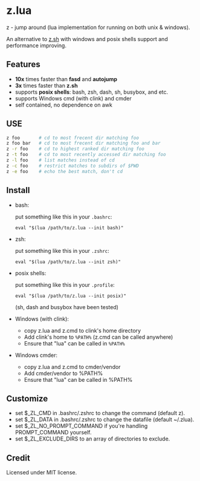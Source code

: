 # z.lua

z - jump around (lua implementation for running on both unix &amp; windows).

An alternative to [z.sh](https://github.com/rupa/z) with windows and posix shells support and performance improving.


## Features

- **10x** times faster than **fasd** and **autojump**
- **3x** times faster than **z.sh**
- supports **posix shells**: bash, zsh, dash, sh, busybox, and etc.
- supports Windows cmd (with clink) and cmder
- self contained, no dependence on awk

## USE

```bash
z foo       # cd to most frecent dir matching foo
z foo bar   # cd to most frecent dir matching foo and bar
z -r foo    # cd to highest ranked dir matching foo
z -t foo    # cd to most recently accessed dir matching foo
z -l foo    # list matches instead of cd
z -c foo    # restrict matches to subdirs of $PWD
z -e foo    # echo the best match, don't cd
```

## Install

- bash:

  put something like this in your `.bashrc`:

      eval "$(lua /path/to/z.lua --init bash)"

- zsh:

  put something like this in your `.zshrc`:

      eval "$(lua /path/to/z.lua --init zsh)"

- posix shells:

  put something like this in your `.profile`:

      eval "$(lua /path/to/z.lua --init posix)"

  (sh, dash and busybox have been tested)

- Windows (with clink):

  - copy z.lua and z.cmd to clink's home directory
  - Add clink's home to `%PATH%` (z.cmd can be called anywhere)
  - Ensure that "lua" can be called in `%PATH%`

- Windows cmder:

  - copy z.lua and z.cmd to cmder/vendor
  - Add cmder/vendor to %PATH%
  - Ensure that "lua" can be called in %PATH%


## Customize

- set $_ZL_CMD in .bashrc/.zshrc to change the command (default z).
- set $_ZL_DATA in .bashrc/.zshrc to change the datafile (default ~/.zlua).
- set $_ZL_NO_PROMPT_COMMAND if you're handling PROMPT_COMMAND yourself.
- set $_ZL_EXCLUDE_DIRS to an array of directories to exclude.

## Credit

Licensed under MIT license.